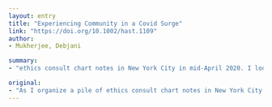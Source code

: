 ```yaml
---
layout: entry
title: "Experiencing Community in a Covid Surge"
link: "https://doi.org/10.1002/hast.1109"
author:
- Mukherjee, Debjani

summary:
- "ethics consult chart notes in New York City in mid-April 2020. I look at the ten cases that I have co-consulted on recently. Bioethicists are in pandemic mode, dusting off and revising triage plans. Patients and potential patients are fearful-of the disease itself and of the amplification of health disparities and inequities. historically marginalized communities are at risk of further disenfranchisement."

original:
- "As I organize a pile of ethics consult chart notes in New York City in mid-April 2020, I look at the ten cases that I have co-consulted on recently. Nine of the patients were found to be Covid positive. The reasons for the consults are mostly familiar-surrogate decision-making, informed refusal of treatment, goals of care, defining futility. But the context is unfamiliar and unsettling. Bioethicists are in pandemic mode, dusting off and revising triage plans. Patients and potential patients are fearful-of the disease itself and of the amplification of health disparities and inequities. There is so much to contemplate, but as I go through my cases, I worry about disability, about biases and racist stereotypes. In this pandemic, historically marginalized communities are at risk of further disenfranchisement."
---
```



